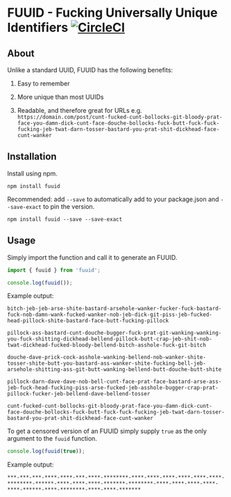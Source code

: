 # FUUID - Fucking Universally Unique Identifiers [![CircleCI](https://circleci.com/gh/JakeSidSmith/fuuid.svg?style=svg)](https://circleci.com/gh/JakeSidSmith/fuuid)

## About

Unlike a standard UUID, FUUID has the following benefits:

1. Easy to remember

2. More unique than most UUIDs

3. Readable, and therefore great for URLs e.g. `https://domain.com/post/cunt-fucked-cunt-bollocks-git-bloody-prat-face-you-damn-dick-cunt-face-douche-bollocks-fuck-butt-fuck-fuck-fucking-jeb-twat-darn-tosser-bastard-you-prat-shit-dickhead-face-cunt-wanker`

## Installation

Install using npm.

```shell
npm install fuuid
```

Recommended: add `--save` to automatically add to your package.json and `--save-exact` to pin the version.

```shell
npm install fuuid --save --save-exact
```

## Usage

Simply import the function and call it to generate an FUUID.

```typescript
import { fuuid } from 'fuuid';

console.log(fuuid());
```

Example output:
```
bitch-jeb-jeb-arse-shite-bastard-arsehole-wanker-fucker-fuck-bastard-fuck-nob-damn-wank-fucked-wanker-nob-jeb-dick-git-piss-jeb-fucked-head-pillock-shite-bastard-face-butt-fucking-pillock

pillock-ass-bastard-cunt-douche-bugger-fuck-prat-git-wanking-wanking-you-fuck-shitting-dickhead-bellend-pillock-butt-crap-jeb-shit-nob-twat-dickhead-fucked-bloody-bellend-bitch-asshole-fuck-git-bitch

douche-dave-prick-cock-asshole-wanking-bellend-nob-wanker-shite-tosser-shite-butt-you-bastard-ass-wanker-shite-fucking-bell-jeb-arsehole-shitting-ass-git-butt-wanking-bellend-butt-douche-butt-shite

pillock-darn-dave-dave-nob-bell-cunt-face-prat-face-bastard-arse-ass-jeb-fuck-head-fucking-piss-arse-fucked-jeb-asshole-bugger-crap-prat-pillock-fucker-jeb-bellend-dave-bellend-tosser

cunt-fucked-cunt-bollocks-git-bloody-prat-face-you-damn-dick-cunt-face-douche-bollocks-fuck-butt-fuck-fuck-fucking-jeb-twat-darn-tosser-bastard-you-prat-shit-dickhead-face-cunt-wanker
```

To get a censored version of an FUUID simply supply `true` as the only argument to the `fuuid` function.

```typescript
console.log(fuuid(true));
```

Example output:
```
***-***-***-****-****-***-****-********-****-****-****-****-****-****-********-******-****-****-****-*******-********-****-****-****-****-****-******-****-********-****-****-*******
```
